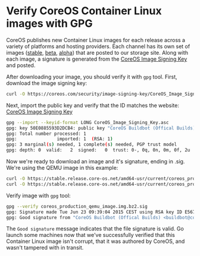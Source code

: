 # Verify CoreOS Container Linux images with GPG

CoreOS publishes new Container Linux images for each release across a variety of platforms and hosting providers. Each channel has its own set of images ([stable], [beta], [alpha]) that are posted to our storage site. Along with each image, a signature is generated from the [CoreOS Image Signing Key][signing-key] and posted.

[signing-key]: https://coreos.com/security/image-signing-key
[stable]: https://stable.release.core-os.net/amd64-usr/current/
[beta]: https://beta.release.core-os.net/amd64-usr/current/
[alpha]: https://alpha.release.core-os.net/amd64-usr/current/

After downloading your image, you should verify it with `gpg` tool. First, download the image signing key:

```sh
curl -O https://coreos.com/security/image-signing-key/CoreOS_Image_Signing_Key.asc
```

Next, import the public key and verify that the ID matches the website: [CoreOS Image Signing Key][signing-key]

```sh
gpg --import --keyid-format LONG CoreOS_Image_Signing_Key.asc
gpg: key 50E0885593D2DCB4: public key "CoreOS Buildbot (Offical Builds) <buildbot@coreos.com>" imported
gpg: Total number processed: 1
gpg:               imported: 1  (RSA: 1)
gpg: 3 marginal(s) needed, 1 complete(s) needed, PGP trust model
gpg: depth: 0  valid:   2  signed:   0  trust: 0-, 0q, 0n, 0m, 0f, 2u
```

Now we're ready to download an image and it's signature, ending in .sig. We're using the QEMU image in this example:

```sh
curl -O https://stable.release.core-os.net/amd64-usr/current/coreos_production_qemu_image.img.bz2
curl -O https://stable.release.core-os.net/amd64-usr/current/coreos_production_qemu_image.img.bz2.sig
```

Verify image with `gpg` tool:

```sh
gpg --verify coreos_production_qemu_image.img.bz2.sig
gpg: Signature made Tue Jun 23 09:39:04 2015 CEST using RSA key ID E5676EFC
gpg: Good signature from "CoreOS Buildbot (Offical Builds) <buildbot@coreos.com>"
```

The `Good signature` message indicates that the file signature is valid. Go launch some machines now that we've successfully verified that this Container Linux image isn't corrupt, that it was authored by CoreOS, and wasn't tampered with in transit.
